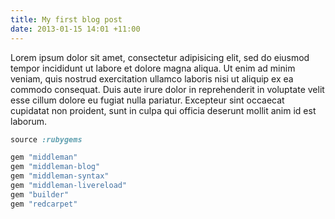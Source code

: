 ```yaml
---
title: My first blog post
date: 2013-01-15 14:01 +11:00
---
```


Lorem ipsum dolor sit amet, consectetur adipisicing elit, sed do eiusmod
tempor incididunt ut labore et dolore magna aliqua. Ut enim ad minim veniam,
quis nostrud exercitation ullamco laboris nisi ut aliquip ex ea commodo
consequat. Duis aute irure dolor in reprehenderit in voluptate velit esse
cillum dolore eu fugiat nulla pariatur. Excepteur sint occaecat cupidatat non
proident, sunt in culpa qui officia deserunt mollit anim id est laborum.


```ruby
source :rubygems

gem "middleman"
gem "middleman-blog"
gem "middleman-syntax"
gem "middleman-livereload"
gem "builder"
gem "redcarpet"
```
